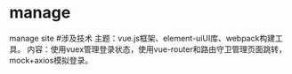 # manage
manage site
#涉及技术
  主题：vue.js框架、element-uiUI库、webpack构建工具。
  内容：使用vuex管理登录状态，使用vue-router和路由守卫管理页面跳转，mock+axios模拟登录。
